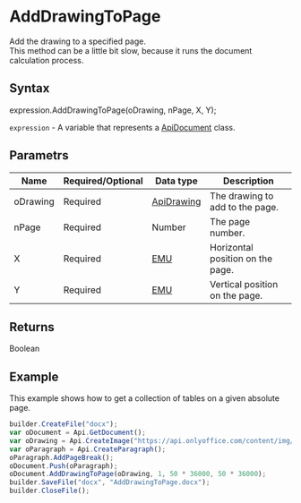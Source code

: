 # AddDrawingToPage

Add the drawing to a specified page.
<br>This method can be a little bit slow, because it runs the document calculation process.

## Syntax

expression.AddDrawingToPage(oDrawing, nPage, X, Y);

`expression` - A variable that represents a [ApiDocument](../ApiDocument.md) class.

## Parametrs

| **Name** | **Required/Optional** | **Data type** | **Description** |
| ------------- | ------------- | ------------- | ------------- |
| oDrawing | Required | [ApiDrawing](../../ApiDrawing/ApiDrawing.md) | The drawing to add to the page. |
| nPage | Required | Number | The page number. |
| X | Required | [EMU](../../../Enumerations/Emu.md) | Horizontal position on the page. |
| Y | Required | [EMU](../../../Enumerations/Emu.md) | Vertical position on the page. |

## Returns

Boolean

## Example

This example shows how to get a collection of tables on a given absolute page.

```javascript
builder.CreateFile("docx");
var oDocument = Api.GetDocument();
var oDrawing = Api.CreateImage("https://api.onlyoffice.com/content/img/docbuilder/examples/coordinate_aspects.png", 60 * 36000, 35 * 36000);
var oParagraph = Api.CreateParagraph();
oParagraph.AddPageBreak();
oDocument.Push(oParagraph);
oDocument.AddDrawingToPage(oDrawing, 1, 50 * 36000, 50 * 36000);
builder.SaveFile("docx", "AddDrawingToPage.docx");
builder.CloseFile();
```